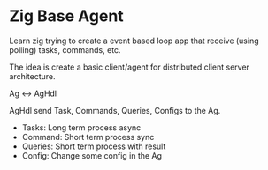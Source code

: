Zig Base Agent
==============

Learn zig trying to create a event based loop app
that receive (using polling) tasks, commands, etc.

The idea is create a basic client/agent for distributed client server architecture.

Ag <-> AgHdl

AgHdl send Task, Commands, Queries, Configs to the Ag.

- Tasks: Long term process async
- Command: Short term process sync
- Queries: Short term process with result
- Config: Change some config in the Ag


